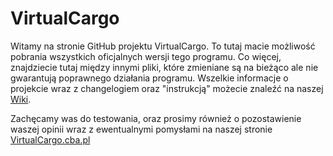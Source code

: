 VirtualCargo
============

Witamy na stronie GitHub projektu VirtualCargo. To tutaj macie możliwość pobrania wszystkich oficjalnych wersji tego programu. Co więcej, znajdziecie tutaj między innymi pliki, które zmieniane są na bieżąco ale nie gwarantują poprawnego działania programu.
Wszelkie informacje o projekcie wraz z changelogiem oraz "instrukcją" możecie znaleźć na naszej [Wiki](https://github.com/MinusPL/VirtualCargo/wiki).  

Zachęcamy was do testowania, oraz prosimy również o pozostawienie waszej opinii wraz z ewentualnymi pomysłami na naszej stronie [VirtualCargo.cba.pl](http://virtualcargo.cba.pl/)
